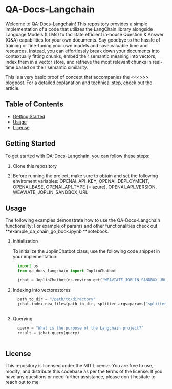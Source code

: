 # QA-Docs-Langchain

Welcome to QA-Docs-Langchain! This repository provides a simple implementation of a code that utilizes the LangChain library alongside Language Models (LLMs) 
to facilitate efficient in-house Question & Answer (Q&A) capabilities for your own documents.
Say goodbye to the hassle of training or fine-tuning your own models and save valuable time and resources. 
Instead, you can effortlessly break down your documents into contextually fitting chunks, embed their semantic meaning into vectors, 
index them in a vector store, and retrieve the most relevant chunks in real-time based on their semantic similarity. 

This is a very basic proof of concept that accompanies the <<<>>> blogpost. For a detailed explanation and technical step, check out the article.

## Table of Contents
- [Getting Started](#getting-started)
- [Usage](#usage)
- [License](#license)

## Getting Started

To get started with QA-Docs-Langchain, you can follow these steps:

1. Clone this repository

2. Before running the project, make sure to obtain and set the following enviroment variables:
OPENAI_API_KEY, OPENAI_DEPLOYMENT, OPENAI_BASE, OPENAI_API_TYPE (= azure), OPENAI_API_VERSION, WEAVIATE_JOPLIN_SANDBOX_URL

## Usage

The following examples demonstrate how to use the QA-Docs-Langchain functionality:
For example of params and other functionalities check out **example_qa_chain_go_book.ipynb **notebook.
1. Initialization 

    To initialize the JoplinChatbot class, use the following code snippet in your implementation:
    ```python
      import os
      from qa_docs_langchain import JoplinChatbot

      jchat = JoplinChatbot(os.environ.get("WEAVIATE_JOPLIN_SANDBOX_URL"), **params)

2. Indexing into vectorestores
    ```python
      path_to_dir = "/path/to/directory"
      jchat.index_new_files(path_to_dir, splitter_args=params["splitter_params"])
      
3. Querying
    ```python
      query = "What is the purpose of the Langchain project?"
      result = jchat.query(query)
      
## License      

This repository is licensed under the MIT License. You are free to use, modify, and distribute this codebase as per the terms of the license.
If you have any questions or need further assistance, please don't hesitate to reach out to me.
